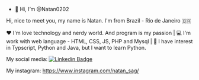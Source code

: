 - 👋 Hi, I’m @Natan0202


Hi, nice to meet you, my name is Natan. I'm from Brazil - Rio de Janeiro 🇧🇷

❤️ I'm love technology and nerdy world. And program is my passion | 💻 I'm work with web language - HTML, CSS, JS, PHP and Mysql | 👀 I have interest in 
Typscript, Python and Java, but I want to learn Python.

My social media:
[![Linkedin Badge](https://img.shields.io/badge/-Natan%20Menezes-6633cc?style=flat-square&logo=Linkedin&logoColor=white&link=https://www.linkedin.com/in/natan-siqueira-319b55164//)](https://www.linkedin.com/in/natan-siqueira-319b55164/) 

My instagram: https://www.instagram.com/natan_sag/



